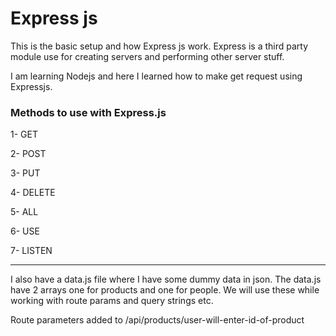 # Express js

This is the basic setup and how Express js work. Express is a third party module use for creating servers and
performing other server stuff.

I am learning Nodejs and here I learned how to make get request using Expressjs.

### Methods to use with Express.js

1- GET

2- POST

3- PUT

4- DELETE

5- ALL

6- USE

7- LISTEN

---

I also have a data.js file where I have some dummy data in json. The data.js have 2 arrays one for
products and one for people. We will use these while working with route params and query strings etc.

Route parameters added to /api/products/user-will-enter-id-of-product
